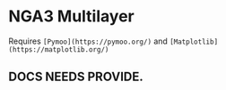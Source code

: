 # NGA3 Multilayer

Requires `[Pymoo](https://pymoo.org/)` and `[Matplotlib](https://matplotlib.org/)`

## DOCS NEEDS PROVIDE.
